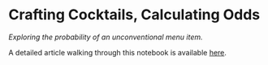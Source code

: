 # Crafting Cocktails, Calculating Odds
*Exploring the probability of an unconventional menu item.*

A detailed article walking through this notebook is available [here](https://bmcniff.github.io/2022/10/15/menu-calc/).
